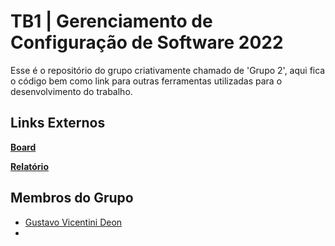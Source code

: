 # TB1 | Gerenciamento de Configuração de Software 2022

Esse é o repositório do grupo criativamente chamado de 'Grupo 2', aqui fica o código bem como link para outras ferramentas utilizadas para o desenvolvimento do trabalho.

## Links Externos

[**Board**](https://trello.com/b/VvIU7MiD/trabalho-gcs)

[**Relatório**](TBD)

## Membros do Grupo

- [Gustavo Vicentini Deon](https://www.github.com/Def4uIt)
- 
